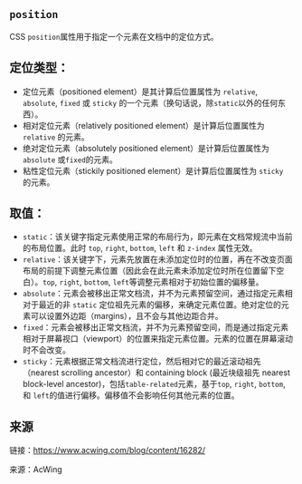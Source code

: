 ## `position`
CSS `position`属性用于指定一个元素在文档中的定位方式。

## 定位类型：
+   定位元素（positioned element）是其计算后位置属性为 `relative`, `absolute`, `fixed` 或 `sticky` 的一个元素（换句话说，除`static`以外的任何东西）。
+   相对定位元素（relatively positioned element）是计算后位置属性为 `relative` 的元素。
+   绝对定位元素（absolutely positioned element）是计算后位置属性为 `absolute` 或` fixed `的元素。
+   粘性定位元素（stickily positioned element）是计算后位置属性为 `sticky `的元素。

## 取值：
+   `static`：该关键字指定元素使用正常的布局行为，即元素在文档常规流中当前的布局位置。此时 `top`, `right`, `bottom`, `left` 和 `z-index` 属性无效。
+   `relative`：该关键字下，元素先放置在未添加定位时的位置，再在不改变页面布局的前提下调整元素位置（因此会在此元素未添加定位时所在位置留下空白）。`top`, `right`, `bottom`, `left`等调整元素相对于初始位置的偏移量。
+   `absolute`：元素会被移出正常文档流，并不为元素预留空间，通过指定元素相对于最近的非 `static` 定位祖先元素的偏移，来确定元素位置。绝对定位的元素可以设置外边距（margins），且不会与其他边距合并。
+   `fixed`：元素会被移出正常文档流，并不为元素预留空间，而是通过指定元素相对于屏幕视口（viewport）的位置来指定元素位置。元素的位置在屏幕滚动时不会改变。
+   `sticky`：元素根据正常文档流进行定位，然后相对它的最近滚动祖先（nearest scrolling ancestor）和 containing block (最近块级祖先 nearest block-level ancestor)，包括`table-related`元素，基于`top`, `right`, `bottom`, 和 `left`的值进行偏移。偏移值不会影响任何其他元素的位置。


## 来源
链接：<a href="https://www.acwing.com/blog/content/16282/">https://www.acwing.com/blog/content/16282/</a>

来源：AcWing